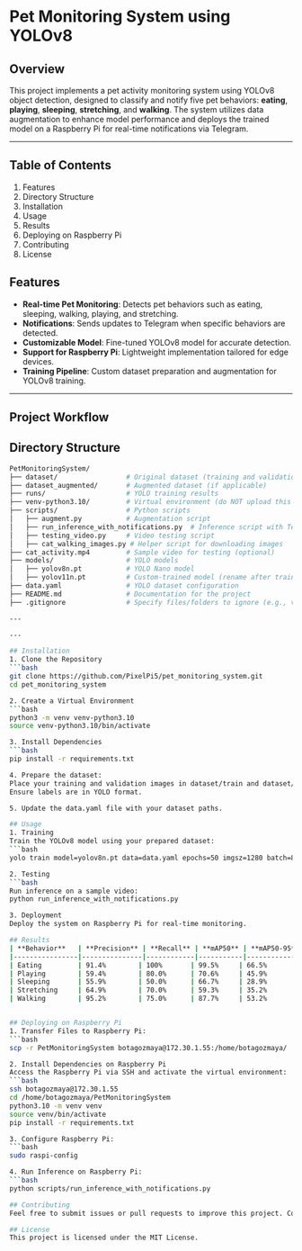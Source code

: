 # Pet Monitoring System using YOLOv8

## Overview
This project implements a pet activity monitoring system using YOLOv8 object detection, designed to classify and notify five pet behaviors: **eating**, **playing**, **sleeping**, **stretching**, and **walking**. The system utilizes data augmentation to enhance model performance and deploys the trained model on a Raspberry Pi for real-time notifications via Telegram.

---
## Table of Contents
1. Features
2. Directory Structure
3. Installation
4. Usage
5. Results
6. Deploying on Raspberry Pi
7. Contributing
8. License

## Features
- **Real-time Pet Monitoring**: Detects pet behaviors such as eating, sleeping, walking, playing, and stretching.
- **Notifications**: Sends updates to Telegram when specific behaviors are detected.
- **Customizable Model**: Fine-tuned YOLOv8 model for accurate detection.
- **Support for Raspberry Pi**: Lightweight implementation tailored for edge devices.
- **Training Pipeline**: Custom dataset preparation and augmentation for YOLOv8 training.

---

## Project Workflow

## Directory Structure
```bash
PetMonitoringSystem/
├── dataset/                 # Original dataset (training and validation images/labels)
├── dataset_augmented/       # Augmented dataset (if applicable)
├── runs/                    # YOLO training results
├── venv-python3.10/         # Virtual environment (do NOT upload this to GitHub)
├── scripts/                 # Python scripts
│   ├── augment.py           # Augmentation script
│   ├── run_inference_with_notifications.py  # Inference script with Telegram notifications
│   ├── testing_video.py     # Video testing script
│   ├── cat_walking_images.py # Helper script for downloading images
├── cat_activity.mp4         # Sample video for testing (optional)
├── models/                  # YOLO models
│   ├── yolov8n.pt           # YOLO Nano model
│   ├── yolov11n.pt          # Custom-trained model (rename after training)
├── data.yaml                # YOLO dataset configuration
├── README.md                # Documentation for the project
├── .gitignore               # Specify files/folders to ignore (e.g., venv and runs)

---

---

## Installation
1. Clone the Repository
```bash
git clone https://github.com/PixelPi5/pet_monitoring_system.git
cd pet_monitoring_system

2. Create a Virtual Environment
```bash
python3 -m venv venv-python3.10
source venv-python3.10/bin/activate

3. Install Dependencies
```bash
pip install -r requirements.txt

4. Prepare the dataset:
Place your training and validation images in dataset/train and dataset/valid, respectively.
Ensure labels are in YOLO format.

5. Update the data.yaml file with your dataset paths.

## Usage
1. Training
Train the YOLOv8 model using your prepared dataset:
```bash
yolo train model=yolov8n.pt data=data.yaml epochs=50 imgsz=1280 batch=8

2. Testing
```bash
Run inference on a sample video:
python run_inference_with_notifications.py

3. Deployment
Deploy the system on Raspberry Pi for real-time monitoring.

## Results
| **Behavior**   | **Precision** | **Recall** | **mAP50** | **mAP50-95** |
|----------------|---------------|------------|-----------|--------------|
| Eating         | 91.4%        | 100%       | 99.5%     | 66.5%        |
| Playing        | 59.4%        | 80.0%      | 70.6%     | 45.9%        |
| Sleeping       | 55.9%        | 50.0%      | 66.7%     | 28.9%        |
| Stretching     | 64.9%        | 70.0%      | 59.3%     | 35.2%        |
| Walking        | 95.2%        | 75.0%      | 87.7%     | 53.2%        |


## Deploying on Raspberry Pi
1. Transfer Files to Raspberry Pi: 
```bash
scp -r PetMonitoringSystem botagozmaya@172.30.1.55:/home/botagozmaya/

2. Install Dependencies on Raspberry Pi
Access the Raspberry Pi via SSH and activate the virtual environment:
```bash
ssh botagozmaya@172.30.1.55
cd /home/botagozmaya/PetMonitoringSystem
python3.10 -m venv venv
source venv/bin/activate
pip install -r requirements.txt

3. Configure Raspberry Pi: 
```bash
sudo raspi-config

4. Run Inference on Raspberry Pi: 
```bash
python scripts/run_inference_with_notifications.py

## Contributing
Feel free to submit issues or pull requests to improve this project. Contributions are welcome!

## License
This project is licensed under the MIT License.

